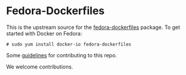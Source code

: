 Fedora-Dockerfiles
==================

This is the upstream source for the [fedora-dockerfiles](http://koji.fedoraproject.org/koji/packageinfo?packageID=18023) package.  To get started with Docker on Fedora:

```
# sudo yum install docker-io fedora-dockerfiles
```

Some [guidelines](https://github.com/fedora-cloud/Fedora-Dockerfiles/wiki/Guidelines-for-Creating-Dockerfiles) for contributing to this repo.

We welcome contributions.
